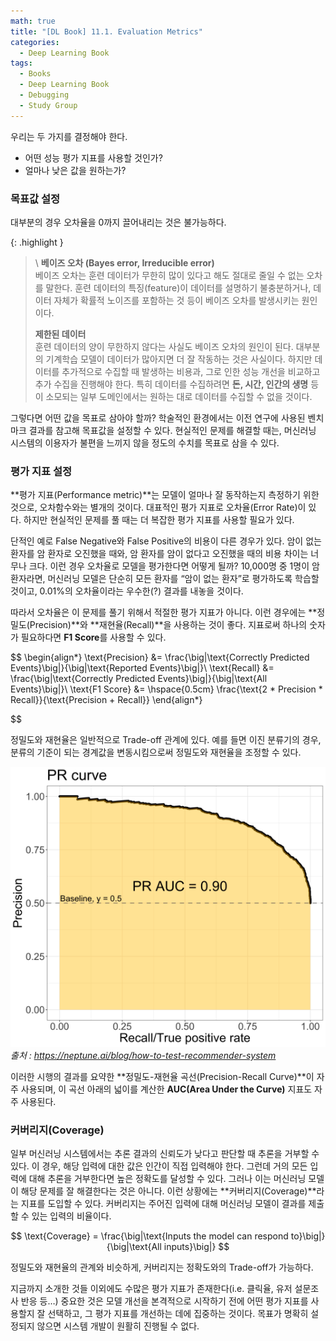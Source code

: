 ```yaml
---
math: true
title: "[DL Book] 11.1. Evaluation Metrics"
categories:
  - Deep Learning Book
tags:
  - Books
  - Deep Learning Book
  - Debugging
  - Study Group
---
```


우리는 두 가지를 결정해야 한다.
- 어떤 성능 평가 지표를 사용할 것인가?
- 얼마나 낮은 값을 원하는가?

### 목표값 설정

대부분의 경우 오차율을 0까지 끌어내리는 것은 불가능하다. 

{: .highlight }
> \\
> **베이즈 오차 (Bayes error, Irreducible error)**\
> 베이즈 오차는 훈련 데이터가 무한히 많이 있다고 해도 절대로 줄일 수 없는 오차를 말한다. 훈련 데이터의 특징(feature)이 데이터를 설명하기 불충분하거나, 데이터 자체가 확률적 노이즈를 포함하는 것 등이 베이즈 오차를 발생시키는 원인이다.
>
> **제한된 데이터**\
> 훈련 데이터의 양이 무한하지 않다는 사실도 베이즈 오차의 원인이 된다. 대부분의 기계학습 모델이 데이터가 많아지면 더 잘 작동하는 것은 사실이다. 하지만 데이터를 추가적으로 수집할 때 발생하는 비용과, 그로 인한 성능 개선을 비교하고 추가 수집을 진행해야 한다. 특히 데이터를 수집하려면 **돈, 시간, 인간의 생명** 등이 소모되는 일부 도메인에서는 원하는 대로 데이터를 수집할 수 없을 것이다.

그렇다면 어떤 값을 목표로 삼아야 할까? 학술적인 환경에서는 이전 연구에 사용된 벤치마크 결과를 참고해 목표값을 설정할 수 있다. 현실적인 문제를 해결할 때는, 머신러닝 시스템의 이용자가 불편을 느끼지 않을 정도의 수치를 목표로 삼을 수 있다.

### 평가 지표 설정

**평가 지표(Performance metric)**는 모델이 얼마나 잘 동작하는지 측정하기 위한 것으로, 오차함수와는 별개의 것이다. 대표적인 평가 지표로 오차율(Error Rate)이 있다. 하지만 현실적인 문제를 풀 때는 더 복잡한 평가 지표를 사용할 필요가 있다.

단적인 예로 False Negative와 False Positive의 비용이 다른 경우가 있다. 암이 없는 환자를 암 환자로 오진했을 때와, 암 환자를 암이 없다고 오진했을 때의 비용 차이는 너무나 크다. 이런 경우 오차율로 모델을 평가한다면 어떻게 될까? 10,000명 중 1명이 암 환자라면, 머신러닝 모델은 단순히 모든 환자를 “암이 없는 환자”로 평가하도록 학습할 것이고, 0.01%의 오차율이라는 우수한(?) 결과를 내놓을 것이다.

따라서 오차율은 이 문제를 풀기 위해서 적절한 평가 지표가 아니다. 이런 경우에는 **정밀도(Precision)**와 **재현율(Recall)**을 사용하는 것이 좋다. 지표로써 하나의 숫자가 필요하다면 **F1 Score**를 사용할 수 있다.

$$
\begin{align*}
\text{Precision} &= \frac{\big|\text{Correctly Predicted Events}\big|}{\big|\text{Reported Events}\big|}\\
\text{Recall} &= \frac{\big|\text{Correctly Predicted Events}\big|}{\big|\text{All Events}\big|}\\
\text{F1 Score} &= \hspace{0.5cm} \frac{\text{2 * Precision * Recall}}{\text{Precision + Recall}}
\end{align*}

$$

정밀도와 재현율은 일반적으로 Trade-off 관계에 있다. 예를 들면 이진 분류기의 경우, 분류의 기준이 되는 경계값을 변동시킴으로써 정밀도와 재현율을 조정할 수 있다.

![Untitled](/assets/images/dlbook/11/1.png)
_출처 : <A href="https://neptune.ai/blog/how-to-test-recommender-system">https://neptune.ai/blog/how-to-test-recommender-system</A>_

이러한 시행의 결과를 요약한 **정밀도-재현율 곡선(Precision-Recall Curve)**이 자주 사용되며, 이 곡선 아래의 넓이를 계산한 **AUC(Area Under the Curve)** 지표도 자주 사용된다.

### 커버리지(Coverage)

일부 머신러닝 시스템에서는 추론 결과의 신뢰도가 낮다고 판단할 때 추론을 거부할 수 있다. 이 경우, 해당 입력에 대한 값은 인간이 직접 입력해야 한다. 그런데 거의 모든 입력에 대해 추론을 거부한다면 높은 정확도를 달성할 수 있다. 그러나 이는 머신러닝 모델이 해당 문제를 잘 해결한다는 것은 아니다. 이런 상황에는 **커버리지(Coverage)**라는 지표를 도입할 수 있다. 커버리지는 주어진 입력에 대해 머신러닝 모델이 결과를 제출할 수 있는 입력의 비율이다.

$$
\text{Coverage} = \frac{\big|\text{Inputs the model can respond to}\big|}{\big|\text{All inputs}\big|}
$$

정밀도와 재현율의 관계와 비슷하게, 커버리지는 정확도와의 Trade-off가 가능하다.

지금까지 소개한 것들 이외에도 수많은 평가 지표가 존재한다(i.e. 클릭율, 유저 설문조사 반응 등…) 중요한 것은 모델 개선을 본격적으로 시작하기 전에 어떤 평가 지표를 사용할지 잘 선택하고, 그 평가 지표를 개선하는 데에 집중하는 것이다. 목표가 명확히 설정되지 않으면 시스템 개발이 원활히 진행될 수 없다.